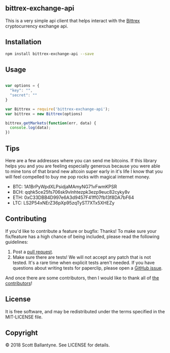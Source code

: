 bittrex-exchange-api
------------

This is a very simple api client that helps interact with the [Bittrex](https://bittrex.com/) cryptocurrency exchange api.  

Installation
------------
```bash
npm install bittrex-exchange-api --save
```

Usage
------------

```javascript

var options = {
  "key": "",
  "secret": ""
}

var Bittrex = require('bittrex-exchange-api');
var bittrex = new Bittrex(options)

bittrex.getMarkets(function(err, data) {
  console.log(data);  
})

```

Tips
------------

Here are a few addresses where you can send me bitcoins.  If this library helps you and you are feeling especially generous because you were able to mine tons of that brand new altcoin super early in it's life I know that you will feel compelled to buy me pop rocks with magical internet money.  


* BTC: 1A1BrPyWpdXLPsidjaMAmyNG71vFwmKPSR
* BCH: qqhk5ce25fs706sk9vlnhtezpk3ezp9euc82cyky8v
* ETH: 0xC33DBB4D997e6A3d9457F41ff07fb13f8DA7bF64
* LTC: LS2P54xNErZ36pXp95zqTyST7XTx5XHEZy


Contributing
------------

If you'd like to contribute a feature or bugfix: Thanks! To make sure your fix/feature has a high chance of being included, please read the following guidelines:

1. Post a [pull request](https://github.com/ballantyne/bittrex-exchange-api/compare/).
2. Make sure there are tests! We will not accept any patch that is not tested.
   It's a rare time when explicit tests aren't needed. If you have questions
   about writing tests for paperclip, please open a
   [GitHub issue](https://github.com/ballantyne/bittrex-exchange-api/issues/new).


And once there are some contributors, then I would like to thank all of [the contributors](https://github.com/ballantyne/bittrex-exchange-api/graphs/contributors)!


License
-------

It is free software, and may be redistributed under the terms specified in the MIT-LICENSE file.

Copyright
-------
© 2018 Scott Ballantyne. See LICENSE for details.
